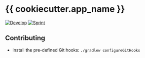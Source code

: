 # {{ cookiecutter.app_name }}

[![Develop](https://img.shields.io/badge/Hockey-Develop-green.svg)][develop-hockey]
[![Sprint](https://img.shields.io/badge/Hockey-Sprint-green.svg)][sprint-hockey]

[develop-hockey]: https://rink.hockeyapp.net/apps/
[sprint-hockey]: https://rink.hockeyapp.net/apps/

## Contributing
* Install the pre-defined Git hooks: `./gradlew configureGitHooks`